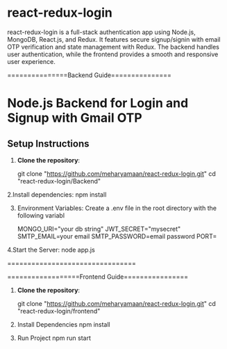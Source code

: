 # react-redux-login
react-redux-login is a full-stack authentication app using Node.js, MongoDB, React.js, 
and Redux. It features secure signup/signin with email OTP verification and 
state management with Redux. The backend handles user authentication, while 
the frontend provides a smooth and responsive user experience.




===============Backend Guide===============
# Node.js Backend for Login and Signup with Gmail OTP

## Setup Instructions

1. **Clone the repository**:

   git clone "https://github.com/meharyamaan/react-redux-login.git"
   cd "react-redux-login/Backend"  

2.Install dependencies:
    npm install

3. Environment Variables:
   Create a .env file in the root directory with the following variabl

   MONGO_URI="your db string"
   JWT_SECRET="mysecret"
   SMTP_EMAIL=your email
   SMTP_PASSWORD=email password
   PORT=

4.Start the Server:
    node app.js

================================

==================Frontend Guide================

1. **Clone the repository**:

   git clone "https://github.com/meharyamaan/react-redux-login.git"
   cd "react-redux-login/frontend"

2. Install Dependencies
   npm install

3. Run Project
   npm run start



